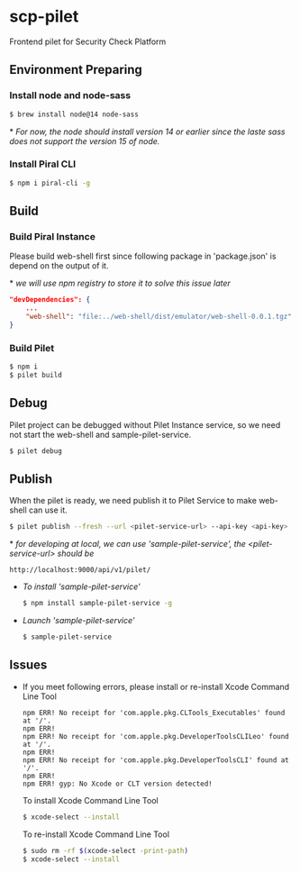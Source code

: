 # scp-pilet
Frontend pilet for Security Check Platform

## Environment Preparing

### Install node and node-sass
```bash
$ brew install node@14 node-sass
```
\* *For now, the node should install version 14 or earlier since the laste sass does not support the version 15 of node.*

### Install Piral CLI
```bash
$ npm i piral-cli -g
```

## Build
### Build Piral Instance
Please build web-shell first since following package in 'package.json' is depend on the output of it.

\* *we will use npm registry to store it to solve this issue later*

```json
"devDependencies": {
    ...
    "web-shell": "file:../web-shell/dist/emulator/web-shell-0.0.1.tgz"
}
```

### Build Pilet
```bash
$ npm i
$ pilet build
```

## Debug
Pilet project can be debugged without Pilet Instance service, so we need not start the web-shell and sample-pilet-service.

```bash
$ pilet debug
```

## Publish
When the pilet is ready, we need publish it to Pilet Service to make web-shell can use it.

```bash
$ pilet publish --fresh --url <pilet-service-url> --api-key <api-key>
```

\* *for developing at local, we can use 'sample-pilet-service', the \<pilet-service-url\> should be*
```
http://localhost:9000/api/v1/pilet/
```

* *To install 'sample-pilet-service'*
    ```bash
    $ npm install sample-pilet-service -g
    ```

* *Launch 'sample-pilet-service'*
    ```bash
    $ sample-pilet-service
    ```

## Issues
* If you meet following errors, please install or re-install Xcode Command Line Tool
    ```
    npm ERR! No receipt for 'com.apple.pkg.CLTools_Executables' found at '/'.
    npm ERR! 
    npm ERR! No receipt for 'com.apple.pkg.DeveloperToolsCLILeo' found at '/'.
    npm ERR! 
    npm ERR! No receipt for 'com.apple.pkg.DeveloperToolsCLI' found at '/'.
    npm ERR! 
    npm ERR! gyp: No Xcode or CLT version detected!
    ```
    To install Xcode Command Line Tool
    ```bash
    $ xcode-select --install
    ```
    To re-install Xcode Command Line Tool
    ```bash
    $ sudo rm -rf $(xcode-select -print-path)
    $ xcode-select --install
    ```